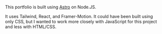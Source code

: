 This portfolio is built using [Astro](https://astro.build/) on Node.JS.

It uses Tailwind, React, and Framer-Motion. It could have been built using only CSS, but I wanted to work more closely with JavaScript for this project and less with HTML/CSS.

